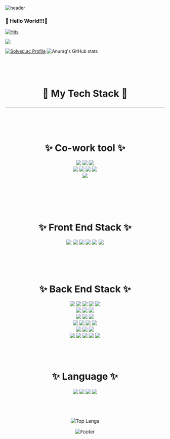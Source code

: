 <div background-color:gray>
  
  ![header](https://capsule-render.vercel.app/api?type=waving&color=0:0aa85e,100:ffffff&height=300&section=header&text=HeeSoo&fontSize=70&fontColor=595b5a&animation=fadeIn)
  
  
  
  ### 🧸 Hello World!!!👋
  
  [![Hits](https://hits.seeyoufarm.com/api/count/incr/badge.svg?url=https%3A%2F%2Fgithub.com%2Fheesootory%2Fhit-counter&count_bg=%233DC8AF&title_bg=%23555555&icon=tencentqq.svg&icon_color=%23E7E7E7&title=visitors&edge_flat=false)](https://hits.seeyoufarm.com)
  
  
  
  
  
  <a href="https://www.instagram.com/c._.heesoo" target="_blank"><img src="https://img.shields.io/badge/Instagram-E4405F?style=flat-square&logo=Instagram&logoColor=white"/></a>
  
  
  <p>
  
  [![Solved.ac Profile](http://mazassumnida.wtf/api/v2/generate_badge?boj=93hschoi)](https://solved.ac/profile/93hschoi)
  ![Anurag's GitHub stats](https://github-readme-stats.vercel.app/api?username=heesootory&show_icons=true&theme=cobalt)
  
  </p>
  
  <br>
  <br>
  <br>
  
  
  <div align = "center" style="font-size:20px">
    <h2> 🐳  My Tech Stack 🦅 </h2>
  <div>
  
  ---
  
  
  <br>
  <br>
  
  <div align = "center" style="font-size:15px">
    <h1>✨ Co-work tool ✨</h1>
  
  <img src="https://img.shields.io/badge/Jira-0052CC?style=plastic-square&logo=Jira Software&logoColor=white">
  <img src="https://img.shields.io/badge/Mattermost-0058CC?style=plastic-square&logo=Mattermost&logoColor=white">
  <img src="https://img.shields.io/badge/GitLab-FC6D26?style=plastic-square&logo=GitLab&logoColor=white">
  <br>
  <img src="https://img.shields.io/badge/Notion-000000?style=plastic-square&logo=Notion&logoColor=white">
  <img src="https://img.shields.io/badge/Figma-F24E1E?style=plastic-square&logo=Figma&logoColor=white">
  <img src="https://img.shields.io/badge/Postman-FF6C37?style=plastic-square&logo=Postman&logoColor=white">
  <img src="https://img.shields.io/badge/GitHub-181717?style=plastic-square&logo=GitHub&logoColor=white">
  <br>
  <img src="https://img.shields.io/badge/Slack-4A154B?style=plastic-square&logo=Slack&logoColor=white">
  <br>
  </div>
  
  <br>
  <br>
  <br>
  <br>
  
  <div align = "center" style="font-size:15px">
    <h1>✨ Front End Stack ✨</h1>
  <img src="https://img.shields.io/badge/html5-E34F26?style=plastic-square&logo=html5&logoColor=white">
  <img src="https://img.shields.io/badge/css-1572B6?style=plastic-square&logo=css3&logoColor=white">
  <img src="https://img.shields.io/badge/Vue.js-4FC08D?style=plastic-square&logo=Vue.js&logoColor=white">
  <img src="https://img.shields.io/badge/Vuetify-1867C0?style=plastic-square&logo=Vuetify&logoColor=white">
  <img src="https://img.shields.io/badge/pug-A86454?style=plastic-square&logo=pug&logoColor=white">
  <img src="https://img.shields.io/badge/javascript-F7DF1E?style=plastic-square&logo=javascript&logoColor=black">
  <div>
  
  
  <br>
  <br>
  <br>
  <br>
  
  
  <div align = "center" style="font-size:15px">
    <h1>✨ Back End Stack ✨</h1>
  
  <img src="https://img.shields.io/badge/nginx-009639?style=plastic-square&logo=nginx&logoColor=white">
  <img src="https://img.shields.io/badge/linux-yellow?style=plastic-square&logo=linux&logoColor=black">
  <img src="https://img.shields.io/badge/docker-2481D4?style=plastic-square&logo=docker&logoColor=white">
  <img src="https://img.shields.io/badge/ubuntu-D24939?style=plastic-square&logo=ubuntu&logoColor=white">
  <img src="https://img.shields.io/badge/jenkins-D33832?style=plastic-square&logo=jenkins&logoColor=black">
  <br>
  <img src="https://img.shields.io/badge/Amazon EC2-FF9900?style=plastic-square&logo=Amazon EC2&logoColor=black">
  <img src="https://img.shields.io/badge/Amazon AWS-FF9900?style=plastic-square&logo=Amazon AWS&logoColor=black">
  <img src="https://img.shields.io/badge/Amazon S3-569A31?style=plastic-square&logo=Amazon S3&logoColor=black">
  <br>
  <img src="https://img.shields.io/badge/Spring Boot-6DB33F?style=plastic-square&logo=Spring Boot&logoColor=white">
  <img src="https://img.shields.io/badge/Spring Security-6DB33F?style=plastic-square&logo=Spring Security&logoColor=white">
  <img src="https://img.shields.io/badge/Spring cloud-6DB33F?style=plastic-square&logo=icloud&logoColor=white">
  <br>
  <img src="https://img.shields.io/badge/Let's Encrypt-003A70?style=plastic-square&logo=Let's Encrypt&logoColor=white">
  <img src="https://img.shields.io/badge/Swagger-85EA2D?style=plastic-square&logo=Swagger&logoColor=white">
  <img src="https://img.shields.io/badge/Gradle-02303A?style=plastic-square&logo=Gradle&logoColor=white">
  <img src="https://img.shields.io/badge/Apache Maven-C71A36?style=plastic-square&logo=Apache Maven&logoColor=white">
  <br>
  <img src="https://img.shields.io/badge/express-000000?style=plastic-square&logo=express&logoColor=white"> 
  <img src="https://img.shields.io/badge/django-092E20?style=plastic-square&logo=django&logoColor=white">
  <img src="https://img.shields.io/badge/mongoDB-47A248?style=plastic-square&logo=MongoDB&logoColor=white">
  <br>
  <img src="https://img.shields.io/badge/node.js-339933?style=plastic-square&logo=Node.js&logoColor=white">
  <img src="https://img.shields.io/badge/mysql-4479A1?style=plastic-square&logo=mysql&logoColor=white">
  <img src="https://img.shields.io/badge/git-F05032?style=plastic-square&logo=git&logoColor=white">
  <img src="https://img.shields.io/badge/Vim-019733?style=plastic-square&logo=Vim&logoColor=white">
  <img src="https://img.shields.io/badge/RabbitMQ-FF6600?style=plastic-square&logo=RabbitMQ&logoColor=white">
  </div>
  
  <br>
  <br>
  <br>
  
  
  <div align = "center" style="font-size:15px">
    <h1>✨ Language ✨</h1>
  
  <img src="https://img.shields.io/badge/C-a6c1ee?style=plastic-square&logo=C&logoColor=white">
  <img src="https://img.shields.io/badge/c++-00599C?style=plastic-square&logo=c%2B%2B&logoColor=white">
  <img src="https://img.shields.io/badge/java-C71A36?style=plastic-square&logo=java&logoColor=white">
  <img src="https://img.shields.io/badge/python-3776AB?style=plastic-square&logo=python&logoColor=white">
  
  
  <br>
  </div>
  
  <Br>
  <Br>
  <Br>
    
  </p>
  
  ![Top Langs](https://github-readme-stats.vercel.app/api/top-langs/?username=heesootory&layout=compact&theme=gruvbox)
  
  
  ![Footer](https://capsule-render.vercel.app/api?type=waving&color=0:0aa85e,100:ffffff&height=100&section=footer)
  
</div>
    
